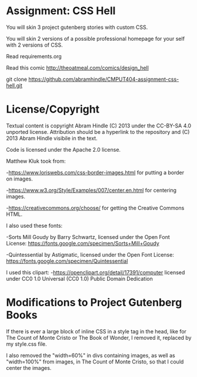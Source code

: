 Assignment: CSS Hell
====================

You will skin 3 project gutenberg stories with custom CSS.

You will skin 2 versions of a possible professional homepage for your
self with 2 versions of CSS.

Read requirements.org

Read this comic http://theoatmeal.com/comics/design_hell

git clone https://github.com/abramhindle/CMPUT404-assignment-css-hell.git

License/Copyright
=================

Textual content is copyright Abram Hindle (C) 2013 under the CC-BY-SA
4.0 unported license. Attribution should be a hyperlink to the
repository and (C) 2013 Abram Hindle visibile in the text.

Code is licensed under the Apache 2.0 license.

Matthew Kluk took from: 

-https://www.loriswebs.com/css-border-images.html for putting a border on images.

-https://www.w3.org/Style/Examples/007/center.en.html for centering images.

-https://creativecommons.org/choose/ for getting the Creative Commons HTML.


I also used these fonts:

-Sorts Mill Goudy by Barry Schwartz, licensed under the Open Font License: https://fonts.google.com/specimen/Sorts+Mill+Goudy

-Quintessential by Astigmatic, licensed under the Open Font License: https://fonts.google.com/specimen/Quintessential


I used this clipart:
-https://openclipart.org/detail/17391/computer licensed under CC0 1.0 Universal (CC0 1.0)
Public Domain Dedication


Modifications to Project Gutenberg Books
=================

If there is ever a large block of inline CSS in a style tag in the head, like for The Count of Monte Cristo or The Book of Wonder, I removed it, replaced by my style.css file. 

I also removed the "width=60%" in divs containing images, as well as "width=100%" from images, in The Count of Monte Cristo, so that I could center the images.